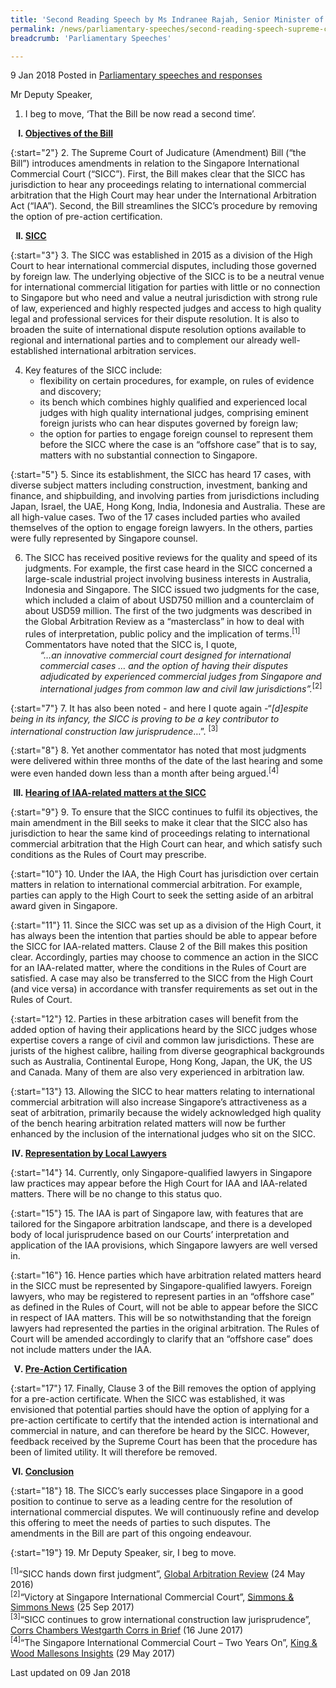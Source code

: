```yaml
---
title: 'Second Reading Speech by Ms Indranee Rajah, Senior Minister of State for Law and Finance, on Supreme Court of Judicature (Amendment) Bill'
permalink: /news/parliamentary-speeches/second-reading-speech-supreme-court-of-judicature-bill/
breadcrumb: 'Parliamentary Speeches'

---
```



9 Jan 2018 Posted in [Parliamentary speeches and responses](/news/parliamentary-speeches)

Mr Deputy Speaker,

1. I beg to move, ‘That the Bill be now read a second time’.

<ol style="list-style-type: upper-roman; font-weight:bold">
<li><u> Objectives of the Bill</u></li>
</ol>


{:start="2"}
2. The Supreme Court of Judicature (Amendment) Bill (“the Bill”) introduces amendments in relation to the Singapore International Commercial Court (“SICC”). First, the Bill makes clear that the SICC has jurisdiction to hear any proceedings relating to international commercial arbitration that the High Court may hear under the International Arbitration Act (“IAA”). Second, the Bill streamlines the SICC’s procedure by removing the option of pre-action certification.

<ol start="2" style="list-style-type: upper-roman; font-weight:bold;">
<li><u> SICC</u></li>
</ol>

{:start="3"}
3. The SICC was established in 2015 as a division of the High Court to hear international commercial disputes, including those governed by foreign law. The underlying objective of the SICC is to be a neutral venue for international commercial litigation for parties with little or no connection to Singapore but who need and value a neutral jurisdiction with strong rule of law, experienced and highly respected judges and access to high quality legal and professional services for their dispute resolution. It is also to broaden the suite of international dispute resolution options available to regional and international parties and to complement our already well-established international arbitration services.


<ol start="4">
<li>Key features of the SICC include:

<ul>

<li>flexibility on certain procedures, for example, on rules of evidence and discovery; </li>

<li>its bench which combines highly qualified and experienced local judges with high quality international judges, comprising eminent foreign jurists who can hear disputes governed by foreign law; </li>

<li>the option for parties to engage foreign counsel to represent them before the SICC where the case is an “offshore case” that is to say, matters with no substantial connection to Singapore. </li>
</ul>
</li>
</ol>

{:start="5"}
5. Since its establishment, the SICC has heard 17 cases, with diverse subject matters including construction, investment, banking and finance, and shipbuilding, and involving parties from jurisdictions including Japan, Israel, the UAE, Hong Kong, India, Indonesia and Australia. These are all high-value cases. Two of the 17 cases included parties who availed themselves of the option to engage foreign lawyers. In the others, parties were fully represented by Singapore counsel.

<ol start="6">
<li>The SICC has received positive reviews for the quality and speed of its judgments. For example, the first case heard in the SICC concerned a large-scale industrial project involving business interests in Australia, Indonesia and Singapore. The SICC issued two judgments for the case, which included a claim of about USD750 million and a counterclaim of about USD59 million. The first of the two judgments was described in the Global Arbitration Review as a “masterclass” in how to deal with rules of interpretation, public policy and the implication of terms.<sup>[1]</sup> Commentators have noted that the SICC is, I quote, 

<ol style="list-style-type: none">
<li><i>“…an innovative commercial court designed for international commercial cases … and the option of having their disputes adjudicated by experienced commercial judges from Singapore and international judges from common law and civil law jurisdictions”.</i><sup>[2]</sup></li>
</ol>
</li>
</ol>

{:start="7"}
7. It has also been noted - and here I quote again -“*[d]espite being in its infancy, the SICC is proving to be a key contributor to international construction law jurisprudence*…”. <sup>[3]</sup>

 
{:start="8"}
8. Yet another commentator has noted that most judgments were delivered within three months of the date of the last hearing and some were even handed down less than a month after being argued.<sup>[4]</sup>

<ol start="3" style="list-style-type: upper-roman; font-weight:bold;">
<li><u>Hearing of IAA-related matters at the SICC</u></li>
</ol>

{:start="9"}
9. To ensure that the SICC continues to fulfil its objectives, the main amendment in the Bill seeks to make it clear that the SICC also has jurisdiction to hear the same kind of proceedings relating to international commercial arbitration that the High Court can hear, and which satisfy such conditions as the Rules of Court may prescribe.

 
{:start="10"}
10. Under the IAA, the High Court has jurisdiction over certain matters in relation to international commercial arbitration. For example, parties can apply to the High Court to seek the setting aside of an arbitral award given in Singapore.

 
{:start="11"}
11. Since the SICC was set up as a division of the High Court, it has always been the intention that parties should be able to appear before the SICC for IAA-related matters. Clause 2 of the Bill makes this position clear.  Accordingly, parties may choose to commence an action in the SICC for an IAA-related matter, where the conditions in the Rules of Court are satisfied. A case may also be transferred to the SICC from the High Court (and vice versa) in accordance with transfer requirements as set out in the Rules of Court.  

 
{:start="12"}
12. Parties in these arbitration cases will benefit from the added option of having their applications heard by the SICC judges whose expertise covers a range of civil and common law jurisdictions. These are jurists of the highest calibre, hailing from diverse geographical backgrounds such as Australia, Continental Europe, Hong Kong, Japan, the UK, the US and Canada. Many of them are also very experienced in arbitration law.

 
{:start="13"}
13. Allowing the SICC to hear matters relating to international commercial arbitration will also increase Singapore’s attractiveness as a seat of arbitration, primarily because the widely acknowledged high quality of the bench hearing arbitration related matters will now be further enhanced by the inclusion of the international judges who sit on the SICC.


<ol start="4" style="list-style-type: upper-roman; font-weight:bold;">
<li><u>Representation by Local Lawyers</u></li>
</ol>

{:start="14"}
14. Currently, only Singapore-qualified lawyers in Singapore law practices may appear before the High Court for IAA and IAA-related matters. There will be no change to this status quo.

 
{:start="15"}
15. The IAA is part of Singapore law, with features that are tailored for the Singapore arbitration landscape, and there is a developed body of local jurisprudence based on our Courts’ interpretation and application of the IAA provisions, which Singapore lawyers are well versed in.

 
{:start="16"}
16. Hence parties which have arbitration related matters heard in the SICC must be represented by Singapore-qualified lawyers. Foreign lawyers, who may be registered to represent parties in an “offshore case” as defined in the Rules of Court, will not be able to appear before the SICC in respect of IAA matters. This will be so notwithstanding that the foreign lawyers had represented the parties in the original arbitration. The Rules of Court will be amended accordingly to clarify that an “offshore case” does not include matters under the IAA.


<ol start="5" style="list-style-type: upper-roman; font-weight:bold;">
<li><u>Pre-Action Certification</u></li>
</ol>

{:start="17"}
17. Finally, Clause 3 of the Bill removes the option of applying for a pre-action certificate. When the SICC was established, it was envisioned that potential parties should have the option of applying for a pre-action certificate to certify that the intended action is international and commercial in nature, and can therefore be heard by the SICC. However, feedback received by the Supreme Court has been that the procedure has been of limited utility. It will therefore be removed.


<ol start="6" style="list-style-type: upper-roman; font-weight:bold;">
<li><u>Conclusion</u></li>
</ol>

{:start="18"}
18. The SICC’s early successes place Singapore in a good position to continue to serve as a leading centre for the resolution of international commercial disputes. We will continuously refine and develop this offering to meet the needs of parties to such disputes. The amendments in the Bill are part of this ongoing endeavour.

 
{:start="19"}
19. Mr Deputy Speaker, sir, I beg to move. 

<sup>[1]</sup>“SICC hands down first judgment”, <u>Global Arbitration Review</u> (24 May 2016)  
<sup>[2]</sup>“Victory at Singapore International Commercial Court”, <u>Simmons & Simmons News</u> (25 Sep 2017)  
<sup>[3]</sup>“SICC continues to grow international construction law jurisprudence”, <u>Corrs Chambers Westgarth Corrs in Brief</u> (16 June 2017)  
<sup>[4]</sup>“The Singapore International Commercial Court – Two Years On”, <u>King & Wood Mallesons Insights</u> (29 May 2017)

<p class="right-side-updated">Last updated on 09 Jan 2018</p>
